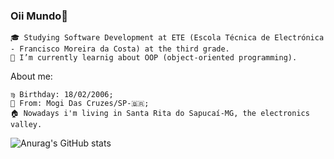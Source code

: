 ### Oii Mundo👋


    🎓 Studying Software Development at ETE (Escola Técnica de Electrónica - Francisco Moreira da Costa) at the third grade.
    🔭 I’m currently learnig about OOP (object-oriented programming).


 About me:

    ♍ Birthday: 18/02/2006;
    📍 From: Mogi Das Cruzes/SP-🇧🇷;
    🏠 Nowadays i'm living in Santa Rita do Sapucaí-MG, the electronics valley. 



![Anurag's GitHub stats](https://github-readme-stats.vercel.app/api?username=NicolyLuisaG&show=reviews)
